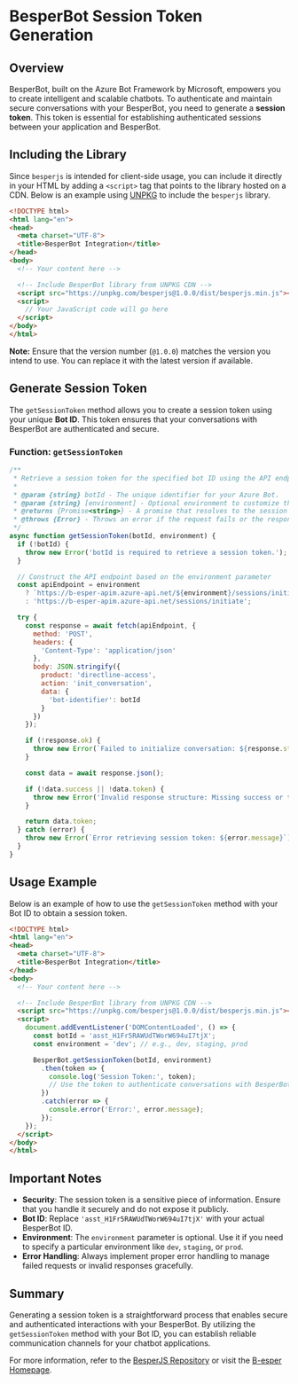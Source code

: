 
# BesperBot Session Token Generation

## Overview

BesperBot, built on the Azure Bot Framework by Microsoft, empowers you to create intelligent and scalable chatbots. To authenticate and maintain secure conversations with your BesperBot, you need to generate a **session token**. This token is essential for establishing authenticated sessions between your application and BesperBot.

## Including the Library

Since `besperjs` is intended for client-side usage, you can include it directly in your HTML by adding a `<script>` tag that points to the library hosted on a CDN. Below is an example using [UNPKG](https://unpkg.com/) to include the `besperjs` library.

```html
<!DOCTYPE html>
<html lang="en">
<head>
  <meta charset="UTF-8">
  <title>BesperBot Integration</title>
</head>
<body>
  <!-- Your content here -->

  <!-- Include BesperBot library from UNPKG CDN -->
  <script src="https://unpkg.com/besperjs@1.0.0/dist/besperjs.min.js"></script>
  <script>
    // Your JavaScript code will go here
  </script>
</body>
</html>
```

**Note:** Ensure that the version number (`@1.0.0`) matches the version you intend to use. You can replace it with the latest version if available.

## Generate Session Token

The `getSessionToken` method allows you to create a session token using your unique **Bot ID**. This token ensures that your conversations with BesperBot are authenticated and secure.

### Function: `getSessionToken`

```javascript
/**
 * Retrieve a session token for the specified bot ID using the API endpoint.
 *
 * @param {string} botId - The unique identifier for your Azure Bot.
 * @param {string} [environment] - Optional environment to customize the API endpoint.
 * @returns {Promise<string>} - A promise that resolves to the session token.
 * @throws {Error} - Throws an error if the request fails or the response is invalid.
 */
async function getSessionToken(botId, environment) {
  if (!botId) {
    throw new Error('botId is required to retrieve a session token.');
  }

  // Construct the API endpoint based on the environment parameter
  const apiEndpoint = environment
    ? `https://b-esper-apim.azure-api.net/${environment}/sessions/initiate`
    : 'https://b-esper-apim.azure-api.net/sessions/initiate';

  try {
    const response = await fetch(apiEndpoint, {
      method: 'POST',
      headers: {
        'Content-Type': 'application/json'
      },
      body: JSON.stringify({
        product: 'directline-access',
        action: 'init_conversation',
        data: {
          'bot-identifier': botId
        }
      })
    });

    if (!response.ok) {
      throw new Error(`Failed to initialize conversation: ${response.status} ${response.statusText}`);
    }

    const data = await response.json();

    if (!data.success || !data.token) {
      throw new Error('Invalid response structure: Missing success or token fields.');
    }

    return data.token;
  } catch (error) {
    throw new Error(`Error retrieving session token: ${error.message}`);
  }
}
```

## Usage Example

Below is an example of how to use the `getSessionToken` method with your Bot ID to obtain a session token.

```html
<!DOCTYPE html>
<html lang="en">
<head>
  <meta charset="UTF-8">
  <title>BesperBot Integration</title>
</head>
<body>
  <!-- Your content here -->

  <!-- Include BesperBot library from UNPKG CDN -->
  <script src="https://unpkg.com/besperjs@1.0.0/dist/besperjs.min.js"></script>
  <script>
    document.addEventListener('DOMContentLoaded', () => {
      const botId = 'asst_H1Fr5RAWUdTWorW694uI7tjX';
      const environment = 'dev'; // e.g., dev, staging, prod

      BesperBot.getSessionToken(botId, environment)
        .then(token => {
          console.log('Session Token:', token);
          // Use the token to authenticate conversations with BesperBot
        })
        .catch(error => {
          console.error('Error:', error.message);
        });
    });
  </script>
</body>
</html>
```

## Important Notes

- **Security**: The session token is a sensitive piece of information. Ensure that you handle it securely and do not expose it publicly.
- **Bot ID**: Replace `'asst_H1Fr5RAWUdTWorW694uI7tjX'` with your actual BesperBot ID.
- **Environment**: The `environment` parameter is optional. Use it if you need to specify a particular environment like `dev`, `staging`, or `prod`.
- **Error Handling**: Always implement proper error handling to manage failed requests or invalid responses gracefully.

## Summary

Generating a session token is a straightforward process that enables secure and authenticated interactions with your BesperBot. By utilizing the `getSessionToken` method with your Bot ID, you can establish reliable communication channels for your chatbot applications.

For more information, refer to the [BesperJS Repository](https://github.com/wsperger/BesperJS) or visit the [B-esper Homepage](https://b-esper.com).